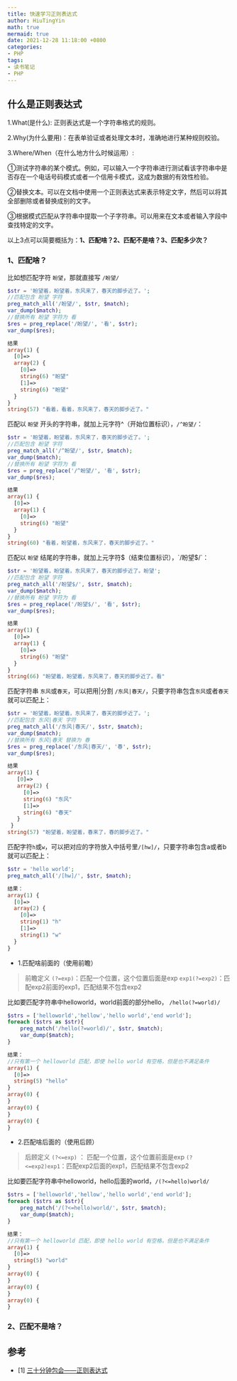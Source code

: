 ```yaml
---
title: 快速学习正则表达式
author: HiuTingYin
math: true
mermaid: true
date: 2021-12-28 11:18:00 +0800
categories: 
- PHP
tags:
- 读书笔记 
- PHP
---
```


## 什么是正则表达式

1.What(是什么): 正则表达式是一个字符串格式的规则。

2.Why(为什么要用)：在表单验证或者处理文本时，准确地进行某种规则校验。

3.Where/When（在什么地方什么时候运用）: 

①测试字符串的某个模式。例如，可以输入一个字符串进行测试看该字符串中是否存在一个电话号码模式或者一个信用卡模式，这成为数据的有效性检验。

②替换文本。可以在文档中使用一个正则表达式来表示特定文字，然后可以将其全部删除或者替换成别的文字。

③根据模式匹配从字符串中提取一个子字符串。可以用来在文本或者输入字段中查找特定的文字。

以上3点可以简要概括为：**1、匹配啥？2、匹配不是啥？3、匹配多少次？**

### 1、匹配啥？

比如想匹配字符 `盼望`，那就直接写 `/盼望/`
```php
$str = '盼望着，盼望着，东风来了，春天的脚步近了。';
//匹配包含 盼望 字符
preg_match_all('/盼望/', $str, $match);
var_dump($match);
//替换所有 盼望 字符为 看
$res = preg_replace('/盼望/', '看', $str);
var_dump($res);

结果
array(1) {
  [0]=>
  array(2) {
    [0]=>
    string(6) "盼望"
    [1]=>
    string(6) "盼望"
  }
}
string(57) "看着，看着，东风来了，春天的脚步近了。"
```


匹配以 `盼望` 开头的字符串，就加上元字符^（开始位置标识），`/^盼望/`：
```php
$str = '盼望着，盼望着，东风来了，春天的脚步近了。';
//匹配包含 盼望 字符
preg_match_all('/^盼望/', $str, $match);
var_dump($match);
//替换所有 盼望 字符为 看
$res = preg_replace('/^盼望/', '看', $str);
var_dump($res);

结果
array(1) {
  [0]=>
  array(1) {
    [0]=>
    string(6) "盼望"
  }
}
string(60) "看着，盼望着，东风来了，春天的脚步近了。"
```

匹配以 `盼望` 结尾的字符串，就加上元字符$（结束位置标识），`/盼望$/`：

```php
$str = '盼望着，盼望着，东风来了，春天的脚步近了。盼望';
//匹配包含 盼望 字符
preg_match_all('/盼望$/', $str, $match);
var_dump($match);
//替换所有 盼望 字符为 看
$res = preg_replace('/盼望$/', '看', $str);
var_dump($res);

结果
array(1) {
  [0]=>
  array(1) {
    [0]=>
    string(6) "盼望"
  }
}
string(66) "盼望着，盼望着，东风来了，春天的脚步近了。看"
```

匹配字符串 `东风`或`春天`，可以把用|分割 `/东风|春天/`，只要字符串包含`东风`或者`春天`就可以匹配上：
```php
$str = '盼望着，盼望着，东风来了，春天的脚步近了。';
//匹配包含 东风|春天 字符
preg_match_all('/东风|春天/', $str, $match);
var_dump($match);
//替换所有 东风|春天 替换为 春
$res = preg_replace('/东风|春天/', '春', $str);
var_dump($res);

结果
array(1) {
   [0]=>
   array(2) {
     [0]=>
     string(6) "东风"
     [1]=>
     string(6) "春天"
   }
 }
string(57) "盼望着，盼望着，春来了，春的脚步近了。"
```

匹配字符`h`或`w`，可以把对应的字符放入中括号里`/[hw]/`，只要字符串包含a或者b就可以匹配上：
```php
$str = 'hello world';
preg_match_all('/[hw]/', $str, $match);

结果：
array(1) {
  [0]=>
  array(2) {
    [0]=>
    string(1) "h"
    [1]=>
    string(1) "w"
  }
}
```
+ 1.匹配啥前面的（使用前瞻）
> 前瞻定义 `(?=exp)`：匹配一个位置，这个位置后面是exp
> `exp1(?=exp2)`：匹配exp2前面的exp1，匹配结果不包含exp2

比如要匹配字符串中helloworld，world前面的部分hello， `/hello(?=world)/`
```php
$strs = ['helloworld','hellow','hello world','end world'];
foreach ($strs as $str){
    preg_match('/hello(?=world)/', $str, $match);
    var_dump($match);
}

结果：
//只有第一个 helloworld 匹配，即使 hello world 有空格，但是也不满足条件
array(1) {
  [0]=>
  string(5) "hello"
}
array(0) {
}
array(0) {
}
array(0) {
}
```

+ 2.匹配啥后面的（使用后顾）
> 后顾定义 `(?<=exp)` ： 匹配一个位置，这个位置前面是exp
> `(?<=exp2)exp1`：匹配exp2后面的exp1，匹配结果不包含exp2

比如要匹配字符串中helloworld，hello后面的world，`/(?<=hello)world/`
```php
$strs = ['helloworld','hellow','hello world','end world'];
foreach ($strs as $str){
    preg_match('/(?<=hello)world/', $str, $match);
    var_dump($match);
}

结果：
//只有第一个 helloworld 匹配，即使 hello world 有空格，但是也不满足条件
array(1) {
  [0]=>
  string(5) "world"
}
array(0) {
}
array(0) {
}
array(0) {
}
```
### 2、匹配不是啥？

## 参考

- [1] [三十分钟包会——正则表达式](https://juejin.cn/post/6939854031787393031)
